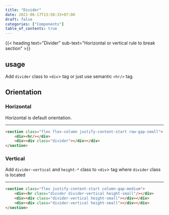 ```yaml
---
title: "Divider"
date: 2021-06-17T13:58:33+07:00
draft: false
categories: ["Components"]
table_of_contents: true
---
```


{{< heading text="Divider" sub-text="Horizontal or vertical rule to break section" >}}

## usage

Add `divider` class to `<div`> tag or just use semantic `<hr/>` tag.

## Orientation

### Horizontal

Horizontal is default orientation.

<section class="flex flex-column justify-content-start row-gap-small">
    <div><hr/></div>
    <div><div class="divider"></div></div>
</section>

``` html
<section class="flex flex-column justify-content-start row-gap-small">
    <div><hr/></div>
    <div><div class="divider"></div></div>
</section>
```

### Vertical

Add `divider-vertical` and `height-*` class to `<div`> tag where `divider` class is located

<section class="flex justify-content-start column-gap-medium">
    <div><hr class="divider divider-vertical height-small"/></div>
    <div><div class="divider divider-vertical height-small"></div></div>
    <div><div class="divider divider-vertical height-small"></div></div>
</section>

``` html
<section class="flex justify-content-start column-gap-medium">
    <div><hr class="divider divider-vertical height-small"/></div>
    <div><div class="divider-vertical height-small"></div></div>
    <div><div class="divider-vertical height-small"></div></div>
</section>
```
